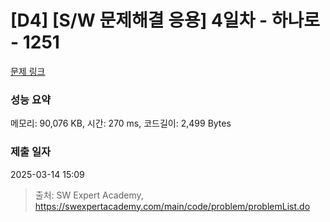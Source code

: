 # [D4] [S/W 문제해결 응용] 4일차 - 하나로 - 1251 

[문제 링크](https://swexpertacademy.com/main/code/problem/problemDetail.do?contestProbId=AV15StKqAQkCFAYD) 

### 성능 요약

메모리: 90,076 KB, 시간: 270 ms, 코드길이: 2,499 Bytes

### 제출 일자

2025-03-14 15:09



> 출처: SW Expert Academy, https://swexpertacademy.com/main/code/problem/problemList.do
